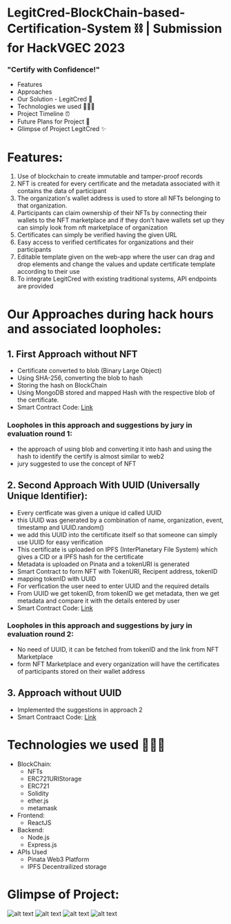 # LegitCred-BlockChain-based-Certification-System ⛓️ | Submission for HackVGEC 2023
### "Certify with Confidence!"

* Features
* Approaches 
* Our Solution - LegitCred 🚀
* Technologies we used 👩🏻‍💻
* Project Timeline ⏰
* Future Plans for Project 📝
* Glimpse of Project LegitCred ✨

# Features:
1. Use of blockchain to create immutable and tamper-proof records
2. NFT is created for every certificate and the metadata associated with it contains the data of participant
3. The organization's wallet address is used to store all NFTs belonging to that organization.
4. Participants can claim ownership of their NFTs by connecting their wallets to the NFT marketplace and if they don't have wallets set up they can simply look from nft marketplace of organization
5. Certificates can simply be verified having the given URL
5. Easy access to verified certificates for organizations and their participants
6. Editable template given on the web-app where the user can drag and drop elements and change the values and update certificate template according to their use
7. To integrate LegitCred with existing traditional systems, API endpoints are provided


# Our Approaches during hack hours and associated loopholes:
## 1. First Approach without NFT 
* Certificate converted to blob (Binary Large Object)
* Using SHA-256, converting the blob to hash
* Storing the hash on BlockChain
* Using MongoDB stored and mapped Hash with the respective blob of the certificate.
* Smart Contract Code: [Link](https://github.com/Drishty06/LegitCred-BlockChain-based-Certification-System/blob/main/src/SmartContract/Certificate1.sol)

### Loopholes in this approach and suggestions by jury in evaluation round 1:
* the approach of using blob and converting it into hash and using the hash to identify the certify is almost similar to web2
* jury suggested to use the concept of NFT

## 2. Second Approach With UUID (Universally Unique Identifier):
* Every certficate was given a unique id called UUID
* this UUID was generated by a combination of name, organization, event, timestamp and UUID.random()
* we add this UUID into the certificate itself so that someone can simply use UUID for easy verification
* This certificate is uploaded on IPFS (InterPlanetary File System) which gives a CID or a IPFS hash for the certificate
* Metadata is uploaded on Pinata and a tokenURI is generated 
* Smart Contract to form NFT with TokenURI, Recipent address, tokenID
* mapping tokenID with UUID
* For verfication the user need to enter UUID and the required details
* From UUID we get tokenID, from tokenID we get metadata, then we get metadata and compare it with the details entered by user
* Smart Contract Code: [Link](https://github.com/Drishty06/LegitCred-BlockChain-based-Certification-System/blob/main/src/SmartContract/certificate_with_uuid.sol)

### Loopholes in this approach and suggestions by jury in evaluation round 2:
* No need of UUID, it can be fetched from tokenID and the link from NFT Marketplace 
* form NFT Marketplace and every organization will have the certificates of participants stored on their wallet address 

## 3. Approach without UUID
* Implemented the suggestions in approach 2
* Smart Contraact Code: [Link](https://github.com/Drishty06/LegitCred-BlockChain-based-Certification-System/blob/main/src/SmartContract/Certificate1.sol)


# Technologies we used 👩🏻‍💻
* BlockChain:
  * NFTs
  * ERC721URIStorage
  * ERC721
  * Solidity
  * ether.js
  * metamask
* Frontend:
  * ReactJS
* Backend:
  * Node.js
  * Express.js
* APIs Used
  * Pinata Web3 Platform
  * IPFS Decentrailized storage  


# Glimpse of Project:
![alt text](https://github.com/Drishty06/LegitCred-BlockChain-based-Certification-System/blob/main/images/image4.png)
![alt text](https://github.com/Drishty06/LegitCred-BlockChain-based-Certification-System/blob/main/images/image3.png)
![alt text](https://github.com/Drishty06/LegitCred-BlockChain-based-Certification-System/blob/main/images/image2.png)
![alt text](https://github.com/Drishty06/LegitCred-BlockChain-based-Certification-System/blob/main/images/image1.png)

